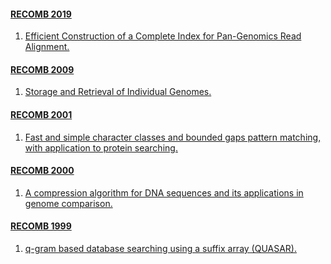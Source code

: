 #### [RECOMB 2019](https://dblp.org/db/conf/recomb/recomb2019.html)
  1. [Efficient Construction of a Complete Index for Pan-Genomics Read Alignment.](https://doi.org/10.1007/978-3-030-17083-7_10)  
  
#### [RECOMB 2009](https://dblp.org/db/conf/recomb/recomb2009.html)
  1. [Storage and Retrieval of Individual Genomes.](https://doi.org/10.1007/978-3-642-02008-7_9)  
  
#### [RECOMB 2001](https://dblp.org/db/conf/recomb/recomb2001.html)
  1. [Fast and simple character classes and bounded gaps pattern matching, with application to protein searching.](https://doi.org/10.1145/369133.369220)  
  
#### [RECOMB 2000](https://dblp.org/db/conf/recomb/recomb2000.html)
  1. [A compression algorithm for DNA sequences and its applications in genome comparison.](https://doi.org/10.1145/332306.332352)  
  
#### [RECOMB 1999](https://dblp.org/db/conf/recomb/recomb1999.html)
  1. [
      q-gram based database searching using a suffix array (QUASAR).](https://doi.org/10.1145/299432.299460)  
  